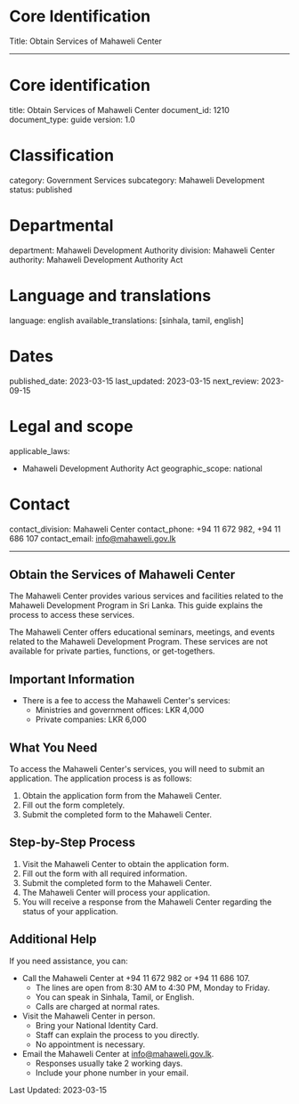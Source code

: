 # Core Identification
Title: Obtain Services of Mahaweli Center

---
# Core identification
title: Obtain Services of Mahaweli Center
document_id: 1210
document_type: guide
version: 1.0

# Classification
category: Government Services
subcategory: Mahaweli Development
status: published

# Departmental
department: Mahaweli Development Authority
division: Mahaweli Center
authority: Mahaweli Development Authority Act

# Language and translations
language: english
available_translations: [sinhala, tamil, english]

# Dates
published_date: 2023-03-15
last_updated: 2023-03-15
next_review: 2023-09-15

# Legal and scope
applicable_laws:
 - Mahaweli Development Authority Act
geographic_scope: national

# Contact
contact_division: Mahaweli Center
contact_phone: +94 11 672 982, +94 11 686 107
contact_email: info@mahaweli.gov.lk

---

## Obtain the Services of Mahaweli Center

The Mahaweli Center provides various services and facilities related to the Mahaweli Development Program in Sri Lanka. This guide explains the process to access these services.

The Mahaweli Center offers educational seminars, meetings, and events related to the Mahaweli Development Program. These services are not available for private parties, functions, or get-togethers.

## Important Information

- There is a fee to access the Mahaweli Center's services:
    - Ministries and government offices: LKR 4,000
    - Private companies: LKR 6,000

## What You Need

To access the Mahaweli Center's services, you will need to submit an application. The application process is as follows:

1. Obtain the application form from the Mahaweli Center.
2. Fill out the form completely.
3. Submit the completed form to the Mahaweli Center.

## Step-by-Step Process

1. Visit the Mahaweli Center to obtain the application form.
2. Fill out the form with all required information.
3. Submit the completed form to the Mahaweli Center.
4. The Mahaweli Center will process your application.
5. You will receive a response from the Mahaweli Center regarding the status of your application.

## Additional Help

If you need assistance, you can:

- Call the Mahaweli Center at +94 11 672 982 or +94 11 686 107.
    - The lines are open from 8:30 AM to 4:30 PM, Monday to Friday.
    - You can speak in Sinhala, Tamil, or English.
    - Calls are charged at normal rates.
- Visit the Mahaweli Center in person.
    - Bring your National Identity Card.
    - Staff can explain the process to you directly.
    - No appointment is necessary.
- Email the Mahaweli Center at info@mahaweli.gov.lk.
    - Responses usually take 2 working days.
    - Include your phone number in your email.

Last Updated: 2023-03-15